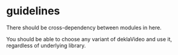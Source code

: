 # guidelines

There should be cross-dependency between modules in here.

You should be able to choose any variant of deklaVideo and use it, regardless of underlying library.



